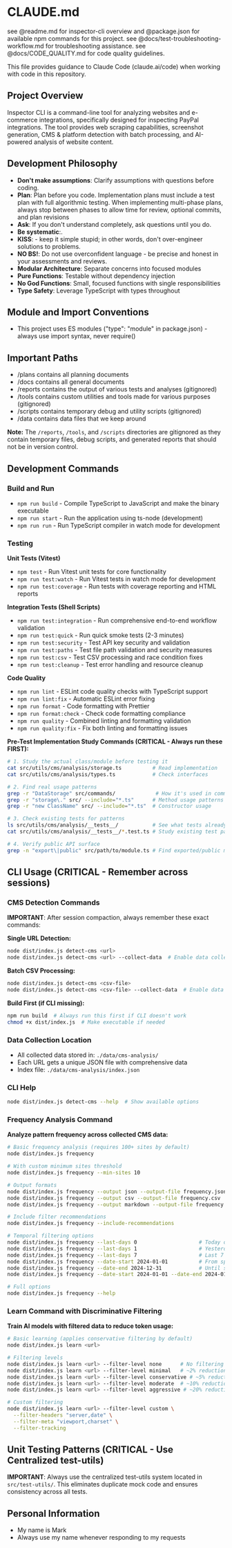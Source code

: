 # CLAUDE.md

see @readme.md for inspector-cli overview and @package.json for available npm commands for this project.
see @docs/test-troubleshooting-workflow.md for troubleshooting assistance.
see @docs/CODE_QUALITY.md for code quality guidelines.

This file provides guidance to Claude Code (claude.ai/code) when working with code in this repository.

## Project Overview

Inspector CLI is a command-line tool for analyzing websites and e-commerce integrations, specifically designed for inspecting PayPal integrations. The tool provides web scraping capabilities, screenshot generation, CMS & platform detection with batch processing, and AI-powered analysis of website content.

## Development Philosophy

- **Don't make assumptions**: Clarify assumptions with questions before coding.
- **Plan**: Plan before you code. Implementation plans must include a test plan with full algorithmic testing. When implementing multi-phase plans, always stop between phases to allow time for review, optional commits, and plan revisions
- **Ask**: If you don't understand completely, ask questions until you do.
- **Be systematic**:.
- **KISS**: - keep it simple stupid; in other words, don't over-engineer solutions to problems.
- **NO BS!**: Do not use overconfident language - be precise and honest in your assessments and reviews.
- **Modular Architecture**: Separate concerns into focused modules
- **Pure Functions**: Testable without dependency injection
- **No God Functions**: Small, focused functions with single responsibilities
- **Type Safety**: Leverage TypeScript with types throughout

## Module and Import Conventions

- This project uses ES modules ("type": "module" in package.json) - always use import syntax, never require()

## Important Paths

- /plans contains all planning documents
- /docs contains all general documents
- /reports contains the output of various tests and analyses (gitignored)
- /tools contains custom utilities and tools made for various purposes (gitignored)
- /scripts contains temporary debug and utility scripts (gitignored)
- /data contains data files that we keep around

**Note:** The `/reports`, `/tools`, and `/scripts` directories are gitignored as they contain temporary files, debug scripts, and generated reports that should not be in version control.

## Development Commands

### Build and Run

- `npm run build` - Compile TypeScript to JavaScript and make the binary executable
- `npm run start` - Run the application using ts-node (development)
- `npm run run` - Run TypeScript compiler in watch mode for development

### Testing

**Unit Tests (Vitest)**

- `npm test` - Run Vitest unit tests for core functionality
- `npm run test:watch` - Run Vitest tests in watch mode for development
- `npm run test:coverage` - Run tests with coverage reporting and HTML reports

**Integration Tests (Shell Scripts)**

- `npm run test:integration` - Run comprehensive end-to-end workflow validation
- `npm run test:quick` - Run quick smoke tests (2-3 minutes)
- `npm run test:security` - Test API key security and validation
- `npm run test:paths` - Test file path validation and security measures
- `npm run test:csv` - Test CSV processing and race condition fixes
- `npm run test:cleanup` - Test error handling and resource cleanup

**Code Quality**

- `npm run lint` - ESLint code quality checks with TypeScript support
- `npm run lint:fix` - Automatic ESLint error fixing
- `npm run format` - Code formatting with Prettier
- `npm run format:check` - Check code formatting compliance
- `npm run quality` - Combined linting and formatting validation
- `npm run quality:fix` - Fix both linting and formatting issues

**Pre-Test Implementation Study Commands (CRITICAL - Always run these FIRST):**

```bash
# 1. Study the actual class/module before testing it
cat src/utils/cms/analysis/storage.ts          # Read implementation
cat src/utils/cms/analysis/types.ts            # Check interfaces

# 2. Find real usage patterns
grep -r "DataStorage" src/commands/             # How it's used in commands
grep -r "storage\." src/ --include="*.ts"      # Method usage patterns
grep -r "new ClassName" src/ --include="*.ts"  # Constructor usage

# 3. Check existing tests for patterns
ls src/utils/cms/analysis/__tests__/           # See what tests already exist
cat src/utils/cms/analysis/__tests__/*.test.ts # Study existing test patterns

# 4. Verify public API surface
grep -n "export\|public" src/path/to/module.ts # Find exported/public members
```

## CLI Usage (CRITICAL - Remember across sessions)

### CMS Detection Commands

**IMPORTANT**: After session compaction, always remember these exact commands:

**Single URL Detection:**

```bash
node dist/index.js detect-cms <url>
node dist/index.js detect-cms <url> --collect-data  # Enable data collection
```

**Batch CSV Processing:**

```bash
node dist/index.js detect-cms <csv-file>
node dist/index.js detect-cms <csv-file> --collect-data  # Enable data collection
```

**Build First (if CLI missing):**

```bash
npm run build  # Always run this first if CLI doesn't work
chmod +x dist/index.js  # Make executable if needed
```

### Data Collection Location

- All collected data stored in: `./data/cms-analysis/`
- Each URL gets a unique JSON file with comprehensive data
- Index file: `./data/cms-analysis/index.json`

### CLI Help

```bash
node dist/index.js detect-cms --help  # Show available options
```

### Frequency Analysis Command

**Analyze pattern frequency across collected CMS data:**

```bash
# Basic frequency analysis (requires 100+ sites by default)
node dist/index.js frequency

# With custom minimum sites threshold
node dist/index.js frequency --min-sites 10

# Output formats
node dist/index.js frequency --output json --output-file frequency.json
node dist/index.js frequency --output csv --output-file frequency.csv
node dist/index.js frequency --output markdown --output-file frequency.md

# Include filter recommendations
node dist/index.js frequency --include-recommendations

# Temporal filtering options
node dist/index.js frequency --last-days 0                    # Today only
node dist/index.js frequency --last-days 1                    # Yesterday and today
node dist/index.js frequency --last-days 7                    # Last 7 days + today
node dist/index.js frequency --date-start 2024-01-01          # From specific date
node dist/index.js frequency --date-end 2024-12-31            # Until specific date
node dist/index.js frequency --date-start 2024-01-01 --date-end 2024-01-31  # Date range

# Full options
node dist/index.js frequency --help
```

### Learn Command with Discriminative Filtering

**Train AI models with filtered data to reduce token usage:**

```bash
# Basic learning (applies conservative filtering by default)
node dist/index.js learn <url>

# Filtering levels
node dist/index.js learn <url> --filter-level none      # No filtering
node dist/index.js learn <url> --filter-level minimal   # ~2% reduction
node dist/index.js learn <url> --filter-level conservative # ~5% reduction (default)
node dist/index.js learn <url> --filter-level moderate  # ~10% reduction
node dist/index.js learn <url> --filter-level aggressive # ~20% reduction

# Custom filtering
node dist/index.js learn <url> --filter-level custom \
  --filter-headers "server,date" \
  --filter-meta "viewport,charset" \
  --filter-tracking
```

## Unit Testing Patterns (CRITICAL - Use Centralized test-utils)

**IMPORTANT**: Always use the centralized test-utils system located in `src/test-utils/`. This eliminates duplicate mock code and ensures consistency across all tests.

## Personal Information

- My name is Mark
- Always use my name whenever responding to my requests
